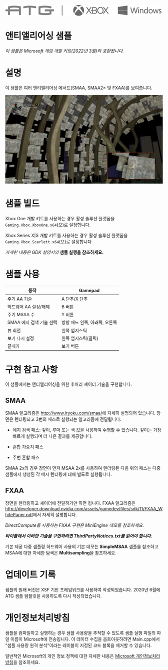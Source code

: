 ![](./media/image1.png)

# 앤티앨리어싱 샘플

*이 샘플은 Microsoft 게임 개발 키트(2022년 3월)와 호환됩니다.*

# 설명

이 샘플은 여러 앤티앨리어싱 메서드(SMAA, SMAA2× 및 FXAA)를 보여줍니다.

![](./media/image2.jpeg)

# 샘플 빌드

Xbox One 개발 키트를 사용하는 경우 활성 솔루션 플랫폼을 `Gaming.Xbox.XboxOne.x64`(으)로 설정합니다.

Xbox Series X|S 개발 키트를 사용하는 경우 활성 솔루션 플랫폼을 `Gaming.Xbox.Scarlett.x64`(으)로 설정합니다.

*자세한 내용은* *GDK 설명서의* __샘플 실행을 참조하세요.__

# 샘플 사용

| 동작 | Gamepad |
|---|---|
| 주기 AA 기술 | A 단추/X 단추 |
| 하드웨어 AA 설정/해제 | B 버튼 |
| 주기 MSAA 수 | Y 버튼 |
| SMAA 에지 검색 기술 선택 | 방향 패드 왼쪽, 아래쪽, 오른쪽 |
| 뷰 회전 | 왼쪽 엄지스틱 |
| 보기 다시 설정 | 왼쪽 엄지스틱(클릭) |
| 끝내기 | 보기 버튼 |

# 구현 참고 사항

이 샘플에서는 앤티앨리어싱을 위한 후처리 셰이더 기술을 구현합니다.

## SMAA

SMAA 알고리즘은 <http://www.iryoku.com/smaa/>에 자세히 설명되어 있습니다. 장면은 렌더링되고 3번의 패스로 실행되는 알고리즘에 전달됩니다.

- 에지 검색 패스: 깊이, 루마 또는 색 값을 사용하여 수행할 수 있습니다. 깊이는 가장 빠르게 실행되며 더 나은 결과를 제공합니다.

- 혼합 가중치 패스

- 주변 혼합 패스

SMAA 2x의 경우 장면이 먼저 MSAA 2x를 사용하여 렌더링된 다음 위의 패스는 다중 샘플에서 생성된 각 메시 렌더링에 대해 별도로 실행됩니다.

## FXAA

장면을 렌더링하고 셰이더에 전달하기만 하면 됩니다. FXAA 알고리즘은 <http://developer.download.nvidia.com/assets/gamedev/files/sdk/11/FXAA_WhitePaper.pdf>에서 자세히 설명합니다.

*DirectCompute를 사용하는 FXAA 구현은 MiniEngine 데모를 참조하세요*.

***타이틀에서 이러한 기술을 구현하려면 ThirdPartyNotices.txt를 읽어야 합니다.***

기본 제공 다중 샘플링 하드웨어 사용의 기본 데모는 **SimpleMSAA** 샘플을 참조하고 MSAA에 대한 자세한 탐색은 **Multisampling**을 참조하세요.

# 업데이트 기록

샘플의 원래 버전은 XSF 기반 프레임워크를 사용하여 작성되었습니다. 2020년 6월에 ATG 샘플 템플릿을 사용하도록 다시
작성되었습니다.

# 개인정보처리방침

샘플을 컴파일하고 실행하는 경우 샘플 사용량을 추적할 수 있도록 샘플 실행 파일의 파일 이름이 Microsoft에 전송됩니다. 이 데이터 수집을 옵트아웃하려면 Main.cpp에서 "샘플 사용량 원격 분석"이라는 레이블이 지정된 코드 블록을 제거할 수 있습니다.

일반적인 Microsoft의 개인 정보 정책에 대한 자세한 내용은 [Microsoft 개인정보처리방침](https://privacy.microsoft.com/en-us/privacystatement/)을 참조하세요.



